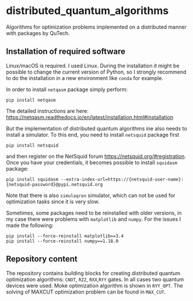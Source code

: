 # distributed_quantum_algorithms
Algorithms for optimization problems implemented on a distributed manner with packages by QuTech. 

## Installation of required software

Linux/macOS is required. I used Linux. During the installation it might be possible to change the current version of Python, so I strongly recommend to do the installation in a new environment like `conda` for example.

In order to install `netqasm` package simply perform: 
```
pip install netqasm
```
The detailed instructions are here: https://netqasm.readthedocs.io/en/latest/installation.html#installation


But the implementation of distributed quantum algorithms ine also needs to install a simulator. 
To this end, you need to install `netsquid` package first 

```
pip install netsquid
``` 
and then register on the NetSquid forum https://netsquid.org/#registration. Once you have your credentials, it becomes possible to install `squidasm` package:

```
pip install squidasm --extra-index-url=https://{netsquid-user-name}:{netsquid-password}@pypi.netsquid.org
```

Note that there is also `simulaqron` simulator, which can not be used for optimization tasks since it is very slow.

Sometimes, some packages need to be reinstalled with older versions, in my case there were problems with `matplotlib` and `numpy`. For the issues I made the following: 
```
pip install --force-reinstall matplotlib==3.4
pip install --force-reinstall numpy==1.18.0
```

## Repository content 

The repository contains building blocks for creating distributed quantum optimization algorithms: `CNOT`, `RZZ`, `RXX`,`RYY` gates. In all cases two quantum devices were used. Moke optimization algorithm is shown in `RYY_OPT`.
The solving of MAXCUT optimization problem can be found in `MAX_CUT`. 




